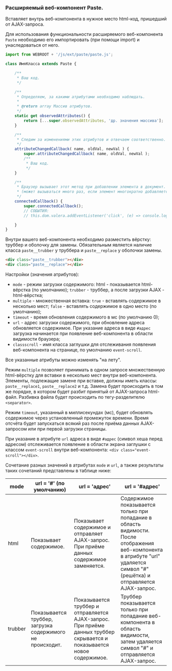 ### Расширяемый веб-компонент Paste.

Вставляет внутрь веб-компонента в нужное место html-код, пришедший от AJAX-запроса.

Для использования функциональности расширяемого веб-компонента `Paste` необходимо его импортировать (при помощи import) и унаследоваться от него.

```js
import from WEBROOT + '/js/ext/paste/paste.js';

class ИмяКласса extends Paste {

	/**
	 * Ваш код.
	 */

	/**
     * Определяем, за какими атрибутами необходимо наблюдать.
     * 
     * @return array Массив атрибутов.
     */
    static get observedAttributes() {
        return [...super.observedAttributes, 'др. значения массива'];
    }

    /**
     * Следим за изменениями этих атрибутов и отвечаем соответственно.
     */
    attributeChangedCallback( name, oldVal, newVal ) {
    	super.attributeChangedCallback( name, oldVal, newVal );
    	/**
	     * Ваш код.
	     */
    }

    /**
     * Браузер вызывает этот метод при добавлении элемента в документ.
     * (может вызываться много раз, если элемент многократно добавляется/удаляется).
     */
    connectedCallback() {
        super.connectedCallback();
        // СОБЫТИЯ:
        // this.dom.valera.addEventListener('click', (e) => console.log(e.currentTarget));// Для примера.

    }
}
```

Внутри вашего веб-компонента необходимо разместить вёрстку: труббер и оболочку для замены. Обязательным является наличие класса `paste__trubber` у труббера и `paste__replace` у оболочки замены.

```html
<div class="paste__trubber"></div>
<div class="paste__replace"></div>
```

Настройки (значения атрибутов):

* `mode` - режим загрузки содержимого: html - показывается html-вёрстка (по умолчанию); `trubber` - труббер, а после загрузки AJAX - html-вёрстка;
* `multiple` - множественная вставка: `true` - вставлять содержимое в несколько мест; `false` - вставлять содержимое в одно место (по умолчанию);
* `timeout` - время обновления содержимого в мс (по умолчанию 0);
* `url` - адрес загрузки содержимого, при обновление адреса обновляется содержимое. При указание адреса в виде `#адрес` загрузка начинается при появление веб-компонента в области видимости браузера;
* `classscroll` - имя класса заглушки для отслеживания появления веб-компонента на странице, по умолчанию `event-scroll`.

Все указанные атрибуты можно изменять "на лету".

Режим `multiple` позволяет принимать в одном запросе множественную html-вёрстку для вставки в несколько мест внутри веб-компонента. Элементы, подлежащие замене при вставке, должны иметь классы: `paste__replace1`, `paste__replace2` и т.д. Замена будет происходить в том же порядке, в котором будет разбит принятый от AJAX-запроса html-файл. Разбивка файла будет происходить по тегу-разделителю `<separator>`.

Режим `timeout`, указанный в миллисекундах (мс), будет обновлять содержимое через установленный промежуток времени. Время отсчёта будет запускаться всякий раз после приёма данных AJAX-запросом или при первой загрузки страницы.

При указание в атрибуте `url` адреса в виде `#адрес` (символ хеша перед адресом) отслеживается появление в области экрана заглушки с классом `event-scroll` внутри веб-компонента: `<div class="event-scroll"></div>`.

Сочетание разных значений в атрибутах `mode` и `url`, а также результаты таких сочетаний представлены в таблице ниже:

|mode|url = '#' (по умолчанию)|url = 'адрес'|url = '#адрес'|
|----|---------|-------------|--------------|
|html|Показывает содержимое.|Показывает содержимое и отправляет AJAX-запрос. При приёме данных содержимое заменяется.|Содержимое показывается только при попадание в область видимости. После отображения веб-компонента в атрибуте "url" удаляется символ "#" (решётка) и отправляется AJAX-запрос.
|trubber|Показывается труббер, загрузка содержимого не происходит.|Показывается труббер и отправляется AJAX-запрос. При приёме данных труббер скрывается и показывается новое содержимое.|Труббер показывается только при попадание веб-компонента в область видимости, затем удаляется символ "#" и отправляется AJAX-запрос.
